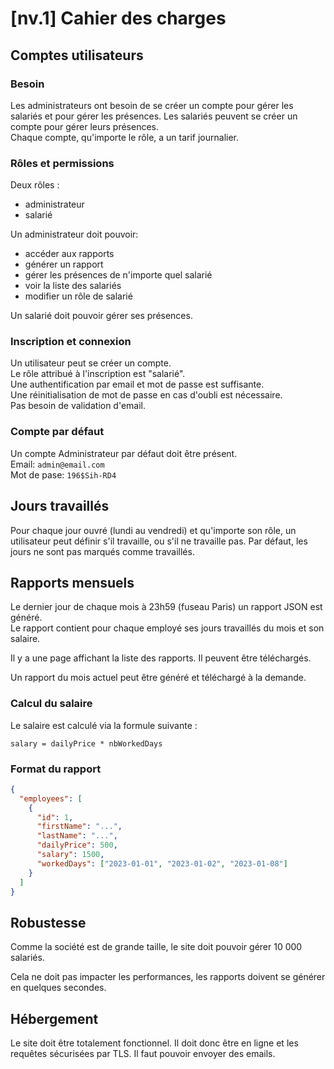 # [nv.1] Cahier des charges

## Comptes utilisateurs

### Besoin

Les administrateurs ont besoin de se créer un compte pour gérer les salariés et pour gérer les présences.
Les salariés peuvent se créer un compte pour gérer leurs présences.  
Chaque compte, qu'importe le rôle, a un tarif journalier.

### Rôles et permissions

Deux rôles :

- administrateur
- salarié

Un administrateur doit pouvoir:

- accéder aux rapports
- générer un rapport
- gérer les présences de n'importe quel salarié
- voir la liste des salariés
- modifier un rôle de salarié

Un salarié doit pouvoir gérer ses présences.

### Inscription et connexion

Un utilisateur peut se créer un compte.  
Le rôle attribué à l'inscription est "salarié".  
Une authentification par email et mot de passe est suffisante.  
Une réinitialisation de mot de passe en cas d'oubli est nécessaire.  
Pas besoin de validation d'email.

### Compte par défaut

Un compte Administrateur par défaut doit être présent.  
Email: `admin@email.com`  
Mot de pase: `196$Sih-RD4`

## Jours travaillés

Pour chaque jour ouvré (lundi au vendredi) et qu'importe son rôle, un utilisateur peut définir s'il travaille, ou s'il ne travaille pas.
Par défaut, les jours ne sont pas marqués comme travaillés.

## Rapports mensuels

Le dernier jour de chaque mois à 23h59 (fuseau Paris) un rapport JSON est généré.  
Le rapport contient pour chaque employé ses jours travaillés du mois et son salaire.

Il y a une page affichant la liste des rapports. Il peuvent être téléchargés.

Un rapport du mois actuel peut être généré et téléchargé à la demande.

### Calcul du salaire

Le salaire est calculé via la formule suivante :

```
salary = dailyPrice * nbWorkedDays
```

### Format du rapport

```json
{
  "employees": [
    {
      "id": 1,
      "firstName": "...",
      "lastName": "...",
      "dailyPrice": 500,
      "salary": 1500,
      "workedDays": ["2023-01-01", "2023-01-02", "2023-01-08"]
    }
  ]
}
```

## Robustesse

Comme la société est de grande taille, le site doit pouvoir gérer 10 000 salariés.

Cela ne doit pas impacter les performances, les rapports doivent se générer en quelques secondes.

## Hébergement

Le site doit être totalement fonctionnel.
Il doit donc être en ligne et les requêtes sécurisées par TLS.
Il faut pouvoir envoyer des emails.
